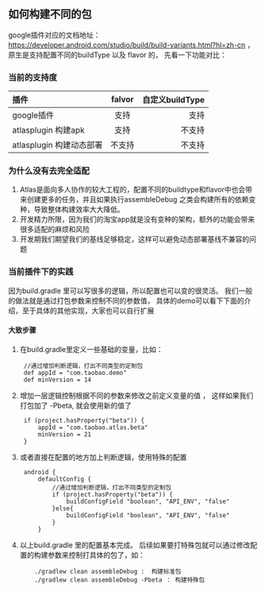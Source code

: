 ## 如何构建不同的包

google插件对应的文档地址： https://developer.android.com/studio/build/build-variants.html?hl=zh-cn ， 原生是支持配置不同的buildType 以及 flavor 的， 先看一下功能对比：


### 当前的支持度


| 插件  | falvor  | 自定义buildType |
|:------------- |:---------------:| -------------:|
| google插件      | 支持 |         支持 |
| atlasplugin 构建apk      | 支持        |       不支持 |
| atlasplugin 构建动态部署   | 不支持        |     不支持   |


### 为什么没有去完全适配

1. Atlas是面向多人协作的较大工程的，配置不同的buildtype和flavor中也会带来创建更多的任务，并且如果执行assembleDebug 之类会构建所有的依赖变种，导致整体构建效率大大降低。
2. 开发精力所限，因为我们的淘宝app就是没有变种的架构，额外的功能会带来很多适配的麻烦和风险
3. 开发期我们期望我们的基线足够稳定，这样可以避免动态部署基线不兼容的问题


### 当前插件下的实践

因为build.gradle 里可以写很多的逻辑，所以配置也可以变的很灵活。 我们一般的做法就是通过打包参数来控制不同的参数值， 具体的demo可以看下下面的介绍，至于具体的其他实现，大家也可以自行扩展


#### 大致步骤

1. 在build.gradle里定义一些基础的变量，比如：

		//通过增加判断逻辑，打出不同类型的定制包
		def appId = "com.taobao.demo"
		def minVersion = 14
	
	
2. 增加一层逻辑控制根据不同的参数来修改之前定义变量的值 ， 这样如果我们打包加了 -Pbeta, 就会使用新的值了

	
		if (project.hasProperty("beta")) {
			appId = "com.taobao.atlas.beta"
			minVersion = 21
		}
	
3. 或者直接在配置的地方加上判断逻辑，使用特殊的配置
	
	
		android {
		    defaultConfig {
		        //通过增加判断逻辑，打出不同类型的定制包
		        if (project.hasProperty("beta")) {
		            buildConfigField "boolean", "API_ENV", "false"
		        }else{
		        	buildConfigField "boolean", "API_ENV", "false"
		        }
		    }
	
4. 以上build.gradle 里的配置基本完成。 后续如果要打特殊包就可以通过修改配置的构建参数来控制打具体的包了，如：

		   ./gradlew clean assembleDebug :  构建标准包
		   ./gradlew clean assembleDebug -Pbeta ： 构建特殊包

